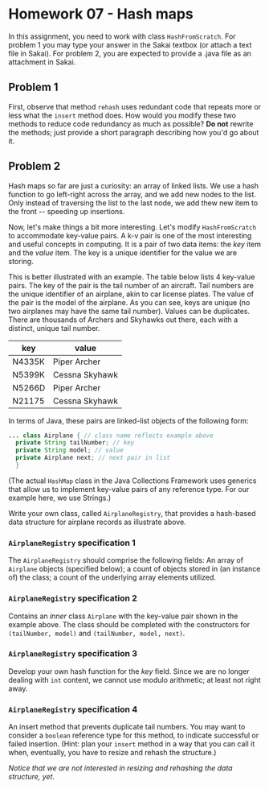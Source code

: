 # Homework 07 - Hash maps

In this assignment, you need to work with class `HashFromScratch`. For problem 1 you may type your answer in the Sakai textbox (or attach a text file in Sakai). For problem 2, you are expected to provide a .java file as an attachment in Sakai.

## Problem 1
First, observe that method `rehash` uses redundant code that repeats more or less what the `insert` method does. How would you modify these two methods to reduce code redundancy as much as possible? **Do not** rewrite the methods; just provide a short paragraph describing how you'd go about it.

## Problem 2
Hash maps so far are just a curiosity: an array of linked lists. We use a hash function to go left-right across the array, and we add new nodes to the list. Only instead of traversing the list to the last node, we add thew new item to the front -- speeding up insertions.

Now, let's make things a bit more interesting. Let's modify `HashFromScratch` to accommodate key-value pairs. A k-v pair is one of the most interesting and useful concepts in computing. It is a pair of two data items: the *key* item and the *value* item. The key is a unique identifier for the value we are storing. 

This is better illustrated with an example. The table below lists 4 key-value pairs. The key of the pair is the tail number of an aircraft. Tail numbers are the unique identifier of an airplane, akin to car license plates. The value of the pair is the model of the airplane. As you can see, keys are unique (no two airplanes may have the same tail number). Values can be duplicates. There are thousands of Archers and Skyhawks out there, each with a distinct, unique tail number.

| key    | value |
| ------ | -------------- |
| N4335K | Piper Archer   |
| N5399K | Cessna Skyhawk |
| N5266D | Piper Archer   |
| N21175 | Cessna Skyhawk |

In terms of Java, these pairs are linked-list objects of the following form:

```java
... class Airplane { // class name reflects example above
  private String tailNumber; // key
  private String model; // value
  private Airplane next; // next pair in list
  }
```
(The actual `HashMap` class in the Java Collections Framework uses generics that allow us to implement key-value pairs of any reference type. For our example here, we use Strings.)

Write your own class, called `AirplaneRegistry`, that provides a hash-based data structure for airplane records as illustrate above.

### `AirplaneRegistry` specification 1

The `AirplaneRegistry` should comprise the following fields: An array of `Airplane` objects (specified below); a count of objects stored in (an instance of) the class; a count of the underlying array elements utilized.

### `AirplaneRegistry` specification 2

Contains an *inner* class `Airplane` with the key-value pair shown in the example above. The class should be completed with the constructors for `(tailNumber, model)` and `(tailNumber, model, next)`.

### `AirplaneRegistry` specification 3

Develop your own hash function for the *key* field. Since we are no longer dealing with `int` content, we cannot use modulo arithmetic; at least not right away.

### `AirplaneRegistry` specification 4

An insert method that prevents duplicate tail numbers. You may want to consider a `boolean` reference type for this method, to indicate successful or failed insertion. (Hint: plan your `insert` method in a way that you can call it when, eventually, you have to resize and rehash the structure.) 

*Notice that we are not interested in resizing and rehashing the data structure, yet*.